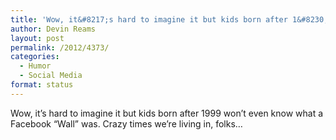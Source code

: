 ```yaml
---
title: 'Wow, it&#8217;s hard to imagine it but kids born after 1&#8230;'
author: Devin Reams
layout: post
permalink: /2012/4373/
categories:
  - Humor
  - Social Media
format: status
---
```

Wow, it&#8217;s hard to imagine it but kids born after 1999 won&#8217;t even know what a Facebook &#8220;Wall&#8221; was. Crazy times we&#8217;re living in, folks&#8230;